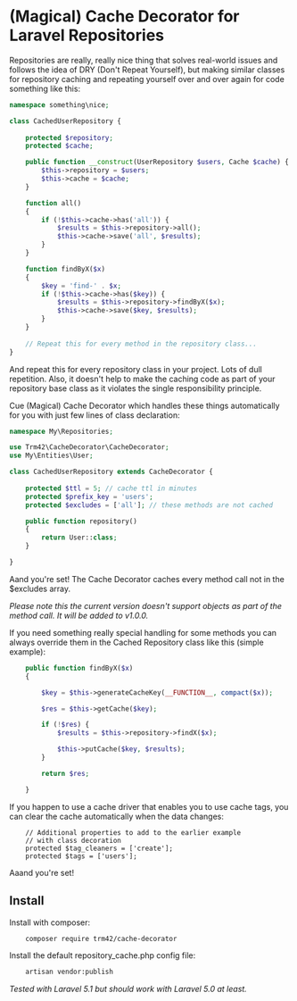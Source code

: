 # (Magical) Cache Decorator for Laravel Repositories

Repositories are really, really nice thing that solves real-world issues and follows the idea of DRY (Don't Repeat Yourself), but making similar classes for repository caching and repeating yourself over and over again for code something like this: 

```PHP
namespace something\nice;

class CachedUserRepository {
	
	protected $repository;
	protected $cache;

	public function __construct(UserRepository $users, Cache $cache) {
		$this->repository = $users;
		$this->cache = $cache;
	}

	function all()
	{
		if (!$this->cache->has('all')) {
			$results = $this->repository->all();
			$this->cache->save('all', $results);
		}
	}

	function findByX($x)
	{
		$key = 'find-' . $x;
		if (!$this->cache->has($key)) {
			$results = $this->repository->findByX($x);
			$this->cache->save($key, $results);
		}
	}
	
	// Repeat this for every method in the repository class...
}
```

And repeat this for every repository class in your project. Lots of dull repetition. Also, it doesn't help to make the caching code as part of your repository base class as it violates the single responsibility principle.

Cue (Magical) Cache Decorator which handles these things automatically for you with just few lines of class declaration:

```PHP
namespace My\Repositories;

use Trm42\CacheDecorator\CacheDecorator;
use My\Entities\User;

class CachedUserRepository extends CacheDecorator {
	
	protected $ttl = 5; // cache ttl in minutes
	protected $prefix_key = 'users';
	protected $excludes = ['all']; // these methods are not cached

	public function repository()
	{
		return User::class;
	}

}

```

Aand you're set! The Cache Decorator caches every method call not in the $excludes array. 

*Please note this the current version doesn't support objects as part of the method call. It will be added to v1.0.0.*

If you need something really special handling for some methods you can always override them in the Cached Repository class like this (simple example):

```PHP
	public function findByX($x)
	{

		$key = $this->generateCacheKey(__FUNCTION__, compact($x));

		$res = $this->getCache($key);

		if (!$res) {
			$results = $this->repository->findX($x);

			$this->putCache($key, $results);
		}

		return $res;

	}
```

If you happen to use a cache driver that enables you to use cache tags, you can clear the cache automatically when the data changes:
```
	// Additional properties to add to the earlier example
	// with class decoration
	protected $tag_cleaners = ['create'];
	protected $tags = ['users'];

```

Aaand you're set! 

## Install

Install with composer:
```bash
	composer require trm42/cache-decorator
```
Install the default repository_cache.php config file:
```bash
	artisan vendor:publish 
```

*Tested with Laravel 5.1 but should work with Laravel 5.0 at least.*

